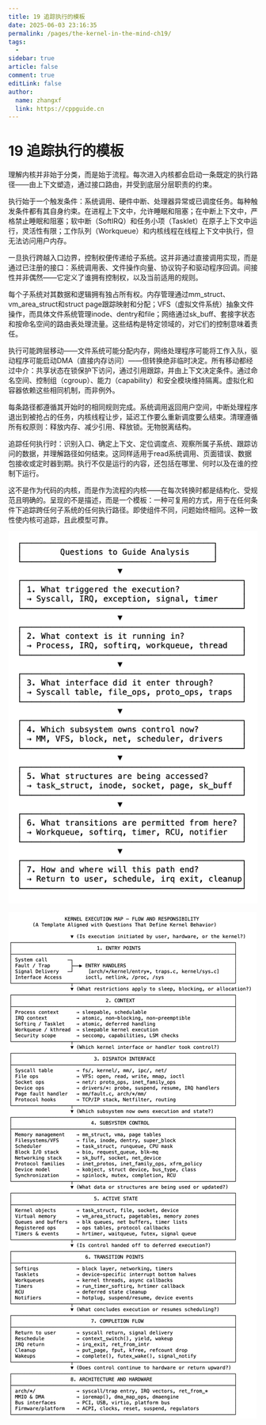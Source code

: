 ```yaml
---
title: 19 追踪执行的模板
date: 2025-06-03 23:16:35
permalink: /pages/the-kernel-in-the-mind-ch19/
tags:
  - 
sidebar: true
article: false
comment: true
editLink: false
author: 
  name: zhangxf
  link: https://cppguide.cn
---
```


# 19 追踪执行的模板

理解内核并非始于分类，而是始于流程。每次进入内核都会启动一条既定的执行路径——由上下文塑造，通过接口路由，并受到底层分层职责的约束。

执行始于一个触发条件：系统调用、硬件中断、处理器异常或已调度任务。每种触发条件都有其自身约束。在进程上下文中，允许睡眠和阻塞；在中断上下文中，严格禁止睡眠和阻塞；软中断（SoftIRQ）和任务小项（Tasklet）在原子上下文中运行，灵活性有限；工作队列（Workqueue）和内核线程在线程上下文中执行，但无法访问用户内存。

一旦执行跨越入口边界，控制权便传递给子系统。这并非通过直接调用实现，而是通过已注册的接口：系统调用表、文件操作向量、协议钩子和驱动程序回调。间接性并非偶然——它定义了谁拥有控制权，以及当前适用的规则。

每个子系统对其数据和逻辑拥有独占所有权。内存管理通过mm_struct、vm_area_struct和struct page跟踪映射和分配；VFS（虚拟文件系统）抽象文件操作，而具体文件系统管理inode、dentry和file；网络通过sk_buff、套接字状态和按命名空间的路由表处理流量。这些结构是特定领域的，对它们的控制意味着责任。

执行可能跨层移动——文件系统可能分配内存，网络处理程序可能将工作入队，驱动程序可能启动DMA（直接内存访问）——但转换绝非临时决定。所有移动都经过中介：共享状态在锁保护下访问，通过引用跟踪，并由上下文决定条件。通过命名空间、控制组（cgroup）、能力（capability）和安全模块维持隔离。虚拟化和容器依赖这些相同机制，而非例外。

每条路径都遵循其开始时的相同规则完成。系统调用返回用户空间，中断处理程序退出到被抢占的任务，内核线程让步，延迟工作要么重新调度要么结束。清理遵循所有权原则：释放内存、减少引用、释放锁。无物脱离结构。

追踪任何执行时：识别入口、确定上下文、定位调度点、观察所属子系统、跟踪访问的数据，并理解路径如何结束。这同样适用于read系统调用、页面错误、数据包接收或定时器到期。执行不仅是运行的内容，还包括在哪里、何时以及在谁的控制下运行。

这不是作为代码的内核，而是作为流程的内核——在每次转换时都是结构化、受规范且明确的。呈现的不是描述，而是一个模板：一种可复用的方式，用于在任何条件下追踪跨任何子系统的任何执行路径。即使组件不同，问题始终相同。这种一致性使内核可追踪，且此模型可靠。

![](./figure19-1.png)

![](./figure19-2.png)